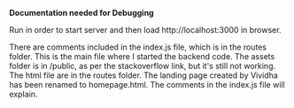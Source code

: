 **Documentation needed for Debugging**


Run <npm run watch> in order to start server and then load http://localhost:3000 in browser. 

There are comments included in the index.js file, which is in the routes folder. This is the main file where I started the backend code. The assets folder is in /public, as per the stackoverflow link, but it's still not working. The html file are in the routes folder. The landing page created by Vividha has been renamed to homepage.html. The comments in the index.js file will explain. 
